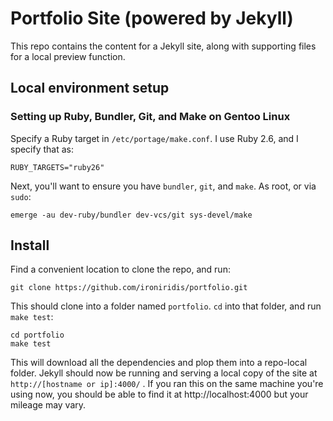 # Portfolio Site (powered by Jekyll)
This repo contains the content for a Jekyll site, along with supporting files for a local preview function.

## Local environment setup

### Setting up Ruby, Bundler, Git, and Make on Gentoo Linux
Specify a Ruby target in `/etc/portage/make.conf`. I use Ruby 2.6, and I specify that as:

    RUBY_TARGETS="ruby26"

Next, you'll want to ensure you have `bundler`, `git`, and `make`. As root, or via `sudo`:

    emerge -au dev-ruby/bundler dev-vcs/git sys-devel/make


## Install
Find a convenient location to clone the repo, and run:

    git clone https://github.com/ironiridis/portfolio.git

This should clone into a folder named `portfolio`. `cd` into that folder, and run `make test`:

    cd portfolio
    make test

This will download all the dependencies and plop them into a repo-local folder. Jekyll should now be running and serving a local copy of the site at `http://[hostname or ip]:4000/` . If you ran this on the same machine you're using now, you should be able to find it at http://localhost:4000 but your mileage may vary.


